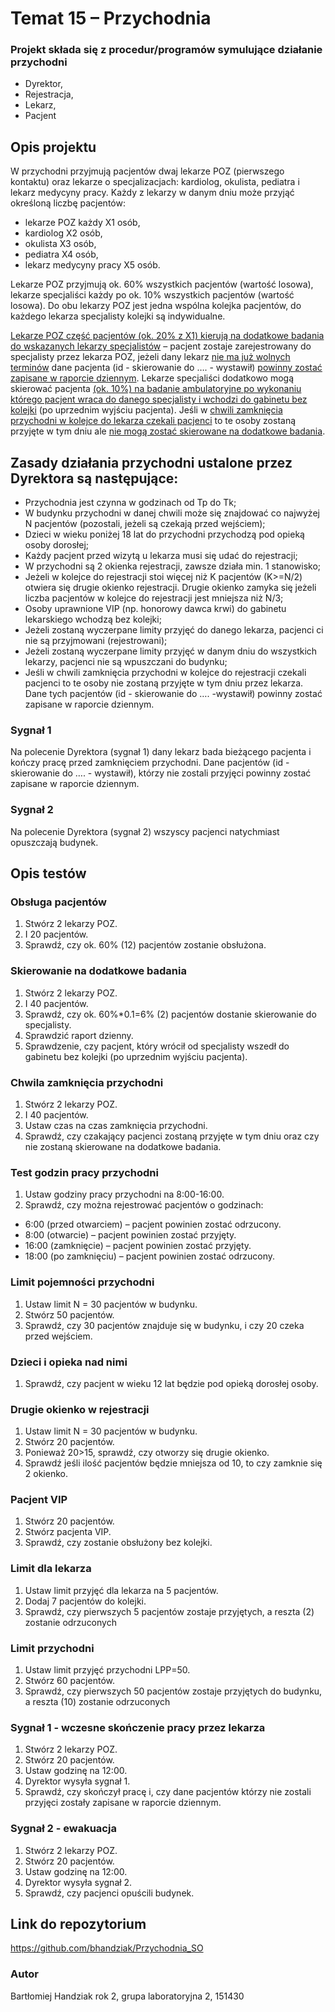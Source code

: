 # Temat 15 – Przychodnia

### Projekt składa się z procedur/programów symulujące działanie przychodni
- Dyrektor, 
- Rejestracja, 
- Lekarz,
- Pacjent

## Opis projektu

W przychodni przyjmują pacjentów dwaj lekarze POZ (pierwszego kontaktu) oraz lekarze o
specjalizacjach: kardiolog, okulista, pediatra i lekarz medycyny pracy. 
Każdy z lekarzy w danym dniu może przyjąć określoną liczbę pacjentów:
- lekarze POZ każdy X1 osób,
- kardiolog X2 osób,
- okulista X3 osób,
- pediatra X4 osób,
- lekarz medycyny pracy X5 osób.

Lekarze POZ przyjmują ok. 60% wszystkich pacjentów (wartość losowa), lekarze specjaliści każdy po ok. 10% wszystkich pacjentów
(wartość losowa). 
Do obu lekarzy POZ jest jedna wspólna kolejka pacjentów, do każdego lekarza specjalisty kolejki są indywidualne.

<u>Lekarze POZ część pacjentów (ok. 20% z X1) kierują na dodatkowe badania do wskazanych lekarzy
specjalistów</u> – pacjent zostaje zarejestrowany do specjalisty przez lekarza POZ, jeżeli dany lekarz <u>nie
ma już wolnych terminów</u> dane pacjenta (id - skierowanie do …. - wystawił) <u>powinny zostać zapisane
w raporcie dziennym</u>. Lekarze specjaliści dodatkowo mogą skierować pacjenta <u>(ok. 10%) na badanie
ambulatoryjne po wykonaniu którego pacjent wraca do danego specjalisty i wchodzi do gabinetu bez
kolejki</u> (po uprzednim wyjściu pacjenta). Jeśli w <u>chwili zamknięcia przychodni w kolejce do lekarza
czekali pacjenci</u> to te osoby zostaną przyjęte w tym dniu ale <u>nie mogą zostać skierowane na
dodatkowe badania</u>.

## Zasady działania przychodni ustalone przez Dyrektora są następujące: 

- Przychodnia jest czynna w godzinach od Tp do Tk;
- W budynku przychodni w danej chwili może się znajdować co najwyżej N pacjentów (pozostali, jeżeli są czekają przed wejściem);
- Dzieci w wieku poniżej 18 lat do przychodni przychodzą pod opieką osoby dorosłej;
- Każdy pacjent przed wizytą u lekarza musi się udać do rejestracji;
- W przychodni są 2 okienka rejestracji, zawsze działa min. 1 stanowisko;
- Jeżeli w kolejce do rejestracji stoi więcej niż K pacjentów (K>=N/2) otwiera się drugie okienko rejestracji. Drugie okienko zamyka się jeżeli liczba pacjentów w kolejce do rejestracji jest mniejsza niż N/3;
- Osoby uprawnione VIP (np. honorowy dawca krwi) do gabinetu lekarskiego wchodzą bez kolejki;
- Jeżeli zostaną wyczerpane limity przyjęć do danego lekarza, pacjenci ci nie są przyjmowani (rejestrowani);
- Jeżeli zostaną wyczerpane limity przyjęć w danym dniu do wszystkich lekarzy, pacjenci nie są wpuszczani do budynku;
- Jeśli w chwili zamknięcia przychodni w kolejce do rejestracji czekali pacjenci to te osoby nie zostaną przyjęte w tym dniu przez lekarza. Dane tych pacjentów (id - skierowanie do …. -wystawił) powinny zostać zapisane w raporcie dziennym.

### Sygnał 1
Na polecenie Dyrektora (sygnał 1) dany lekarz bada bieżącego pacjenta i kończy pracę przed zamknięciem przychodni. Dane pacjentów (id - skierowanie do …. - wystawił), którzy nie zostali przyjęci powinny zostać zapisane w raporcie dziennym.

### Sygnał 2
Na polecenie Dyrektora (sygnał 2) wszyscy pacjenci natychmiast opuszczają budynek.

## Opis testów

### Obsługa pacjentów

1. Stwórz 2 lekarzy POZ.
2. I 20 pacjentów.
3. Sprawdź, czy ok. 60% (12) pacjentów zostanie obsłużona.

### Skierowanie na dodatkowe badania

1. Stwórz 2 lekarzy POZ.
2. I 40 pacjentów.
3. Sprawdź, czy ok. 60%*0.1=6% (2) pacjentów dostanie skierowanie do specjalisty.
4. Sprawdzić raport dzienny.
5. Sprawdzenie, czy pacjent, który wrócił od specjalisty wszedł do gabinetu bez kolejki (po uprzednim wyjściu pacjenta).

### Chwila zamknięcia przychodni

1. Stwórz 2 lekarzy POZ.
2. I 40 pacjentów.
3. Ustaw czas na czas zamknięcia przychodni.
4. Sprawdź, czy czakający pacjenci zostaną przyjęte w tym dniu oraz czy nie zostaną skierowane na dodatkowe badania.

### Test godzin pracy przychodni

1. Ustaw godziny pracy przychodni na 8:00-16:00.
2. Sprawdź, czy można rejestrować pacjentów o godzinach:
- 6:00 (przed otwarciem) – pacjent powinien zostać odrzucony.
- 8:00 (otwarcie) – pacjent powinien zostać przyjęty.
- 16:00 (zamknięcie) – pacjent powinien zostać przyjęty.
- 18:00 (po zamknięciu) – pacjent powinien zostać odrzucony.

### Limit pojemności przychodni

1. Ustaw limit N = 30 pacjentów w budynku.
2. Stwórz 50 pacjentów.
3. Sprawdź, czy 30 pacjentów znajduje się w budynku, i czy 20 czeka przed wejściem.

### Dzieci i opieka nad nimi

1. Sprawdź, czy pacjent w wieku 12 lat będzie pod opieką dorosłej osoby.

### Drugie okienko w rejestracji

1. Ustaw limit N = 30 pacjentów w budynku.
2. Stwórz 20 pacjentów.
3. Ponieważ 20>15, sprawdź, czy otworzy się drugie okienko.
4. Sprawdź jeśli ilość pacjentów będzie mniejsza od 10, to czy zamknie się 2 okienko.

### Pacjent VIP

1. Stwórz 20 pacjentów.
2. Stwórz pacjenta VIP.
3. Sprawdź, czy zostanie obsłużony bez kolejki.

### Limit dla lekarza

1. Ustaw limit przyjęć dla lekarza na 5 pacjentów.
2. Dodaj 7 pacjentów do kolejki.
3. Sprawdź, czy pierwszych 5 pacjentów zostaje przyjętych, a reszta (2) zostanie odrzuconych

### Limit przychodni

1. Ustaw limit przyjęć przychodni LPP=50.
2. Stwórz 60 pacjentów.
3. Sprawdź, czy pierwszych 50 pacjentów zostaje przyjętych do budynku, a reszta (10) zostanie odrzuconych

### Sygnał 1 - wczesne skończenie pracy przez lekarza

1. Stwórz 2 lekarzy POZ.
2. Stwórz 20 pacjentów.
3. Ustaw godzinę na 12:00.
4. Dyrektor wysyła sygnał 1.
5. Sprawdź, czy skończył pracę i, czy dane pacjentów którzy nie zostali przyjęci zostały zapisane w raporcie dziennym.

### Sygnał 2 - ewakuacja

1. Stwórz 2 lekarzy POZ.
2. Stwórz 20 pacjentów.
3. Ustaw godzinę na 12:00.
4. Dyrektor wysyła sygnał 2.
5. Sprawdź, czy pacjenci opuścili budynek.

## Link do repozytorium
https://github.com/bhandziak/Przychodnia_SO

### Autor
Bartłomiej Handziak rok 2, 
grupa laboratoryjna 2, 
151430
